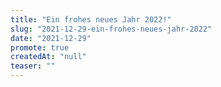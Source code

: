 ```yaml
---
title: "Ein frohes neues Jahr 2022!"
slug: "2021-12-29-ein-frohes-neues-jahr-2022"
date: "2021-12-29"
promote: true
createdAt: "null"
teaser: ""
---
```


